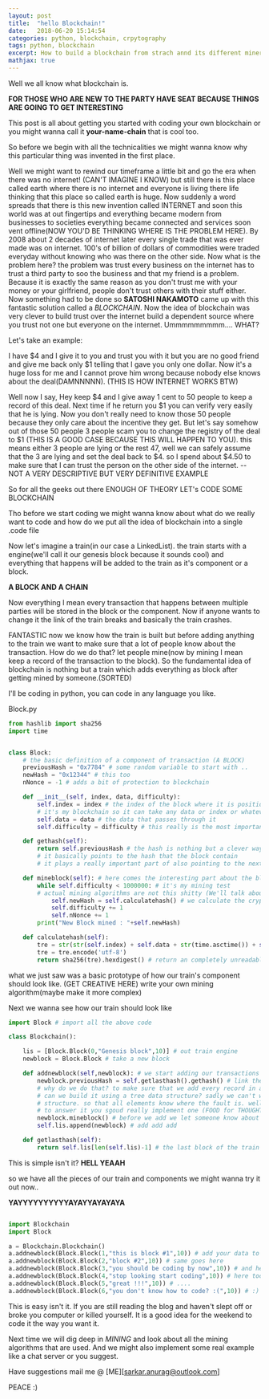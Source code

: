 ```yaml
---
layout: post
title:  "hello Blockchain!"
date:   2018-06-20 15:14:54
categories: python, blockchain, crpytography
tags: python, blockchain
excerpt: How to build a blockchain from strach annd its different miners too
mathjax: true
---
```



Well we all know what blockchain is. 

**FOR THOSE WHO ARE NEW TO THE PARTY HAVE SEAT BECAUSE THINGS ARE GOING TO GET INTERESTING**

This post is all about getting you started with coding your own blockchain or you might wanna call it **your-name-chain** that is cool too.

So before we begin with all the technicalities we might wanna know why this particular thing was invented in the first place.

Well we might want to rewind our timeframe a little bit and go the era when there was no internet! (CAN'T IMAGINE I KNOW) but still there is this place called earth where there is no internet and everyone is living there life thinking that this place so called earth is huge. Now suddenly a word spreads that there is this new invention called INTERNET and soon this world was at out fingertips and everything became modern from businesses to societies everything became connected and services soon vent offline(NOW YOU'D BE THINKING WHERE IS THE PROBLEM HERE). By 2008 about 2 decades of internet later every single trade that was ever made was on internet. 100's of billion of dollars of commodities were traded everyday without knowing who was there on the other side. Now what is the problem here? the problem was trust every business on the internet has to trust a third party to soo the business and that my friend is a problem. Because it is exactly the same reason as you don't trust me with your money or your girlfriend, people don't trust others with their stuff either. Now something had to be done so **SATOSHI NAKAMOTO** came up with this fantastic solution called a *BLOCKCHAIN*. Now the idea of blockchain was very clever to build trust over the internet build a dependent source where you trust not one but everyone on the internet. Ummmmmmmmm.... WHAT?

Let's take an example:

I have $4 and I give it to you and trust you with it but you are no good friend and give me back only $1 telling that I gave you only one dollar. Now it's a huge loss for me and I cannot prove him wrong because nobody else knows about the deal(DAMNNNNN). (THIS IS HOW INTERNET WORKS BTW)

Well now I say, Hey keep $4 and I give away 1 cent to 50 people to keep a record of this deal. Next time if he return you $1 you can verify very easily that he is lying. Now you don't really need to know those 50 people because they only care about the incentive they get. But let's say somehow out of those 50 people 3 people scam you to change the registry of the deal to $1 (THIS IS A GOOD CASE BECAUSE THIS WILL HAPPEN TO YOU). this means either 3 people are lying or the rest 47, well we can safely assume that the 3 are lying and set the deal back to $4. so I spend about $4.50 to make sure that I can trust the person on the other side of the internet. --NOT A VERY DESCRIPTIVE BUT VERY DEFINITIVE EXAMPLE

So for all the geeks out there ENOUGH OF THEORY LET's CODE SOME BLOCKCHAIN

Tho before we start coding we might wanna know about what do we really want to code and how do we put all the idea of blockchain into a single .code file

Now let's imagine a train(in our case a LinkedList). the train starts with a engine(we'll call it our genesis block because it sounds cool) and everything that happens will be added to the train as it's component or a block. 

**A BLOCK AND A CHAIN**

Now everything I mean every transaction that happens between multiple parties will be stored in the block or the component. Now if anyone wants to change it the link of the train breaks and basically the train crashes.

FANTASTIC now we know how the train is built but before adding anything to the train we want to make sure that a lot of people know about the transaction. How do we do that? let people mine(now by mining I mean keep a record of the transaction to the block). So the fundamental idea of blockchain is nothing but a train which adds everything as block after getting mined by someone.(SORTED)

I'll be coding in python, you can code in any language you like.

Block.py
```python
from hashlib import sha256
import time


class Block:
    # the basic definition of a component of transaction (A BLOCK)
    previousHash = "0x7784" # some random variable to start with ..
    newHash = "0x12344" # this too
    nNonce = -1 # adds a bit of protection to blockchain

    def __init__(self, index, data, difficulty):
        self.index = index # the index of the block where it is positioned in the train
        # it's my blockchain so it can take any data or index or whatever suits my need of my blockchain
        self.data = data # the data that passes through it 
        self.difficulty = difficulty # this really is the most important part we'll talk about it in detail

    def gethash(self):
        return self.previousHash # the hash is nothing but a clever way to hide inormation from humans
        # it basically points to the hash that the block contain
        # it plays a really important part of also pointing to the next block

    def mineblock(self): # here comes the interesting part about the blockchain
        while self.difficulty < 1000000: # it's my mining test 
        # actual mining algorithms are not this shitty (We'll talk about that in details)
            self.newHash = self.calculatehash() # we calculate the cryptic HASH
            self.difficulty += 1
            self.nNonce += 1
        print("New Block mined : "+self.newHash)

    def calculatehash(self):
        tre = str(str(self.index) + self.data + str(time.asctime()) + self.previousHash + str(self.nNonce))
        tre = tre.encode('utf-8')
        return sha256(tre).hexdigest() # return an completely unreadable hexcode 

```

what we just saw was a basic prototype of how our train's component should look like. (GET CREATIVE HERE)
write your own mining algorithm(maybe make it more complex)

Next we wanna see how our train should look like 


```python 
import Block # import all the above code 

class Blockchain():

    lis = [Block.Block(0,"Genesis block",10)] # out train engine 
    newblock = Block.Block # take a new block

    def addnewblock(self,newblock): # we start adding our transactions to our train
        newblock.previousHash = self.getlasthash().gethash() # link the last transaction to the new one
        # why do we do that? to make sure that we add every record in a seqeuntial way 
        # can we build it using a tree data structure? sadly we can't we want a element dependent data 
        # structure. so that all elements know where the fault is. well we can do that with a tree too
        # to answer it you sgoud really implement one (FOOD for THOUGHT)
        newblock.mineblock() # before we add we let someone know about it 
        self.lis.append(newblock) # add add add

    def getlasthash(self):
        return self.lis[len(self.lis)-1] # the last block of the train

```

This is simple isn't it? **HELL YEAAH**

so we have all the pieces of our train and components we might wanna try it out now..


**YAYYYYYYYYYYAYAYYAYAYAYA**

```python

import Blockchain
import Block

a = Blockchain.Blockchain()
a.addnewblock(Block.Block(1,"this is block #1",10)) # add your data to the block
a.addnewblock(Block.Block(2,"block #2",10)) # same goes here 
a.addnewblock(Block.Block(3,"you should be coding by now",10)) # and here
a.addnewblock(Block.Block(4,"stop looking start coding",10)) # here too
a.addnewblock(Block.Block(5,"great !!!",10)) # .... 
a.addnewblock(Block.Block(6,"you don't know how to code? :(",10)) # :)
```

This is easy isn't it. 
If you are still reading the blog and haven't slept off or broke you computer or killed yourself. It is a good idea for the weekend to code it the way you want it. 

Next time we will dig deep in *MINING* and look about all the mining algorithms that are used.
And we might also implement some real example like a chat server or you suggest.

Have suggestions mail me @ [ME][sarkar.anurag@outlook.com]

PEACE :)

